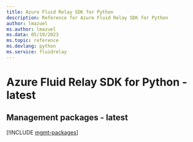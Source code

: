 ```yaml
---
title: Azure Fluid Relay SDK for Python
description: Reference for Azure Fluid Relay SDK for Python
author: lmazuel
ms.author: lmazuel
ms.data: 05/19/2023
ms.topic: reference
ms.devlang: python
ms.service: fluidrelay
---
```

# Azure Fluid Relay SDK for Python - latest

## Management packages - latest
[!INCLUDE [mgmt-packages](fluid-relay-mgmt-index.md)]